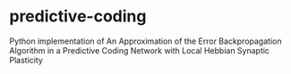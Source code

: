 # predictive-coding
Python implementation of An Approximation of the Error Backpropagation Algorithm in a Predictive Coding Network with Local Hebbian Synaptic Plasticity
